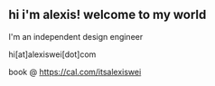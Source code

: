 ## hi i'm alexis! welcome to my world

I'm an independent design engineer

hi[at]alexiswei[dot]com

book @ https://cal.com/itsalexiswei
